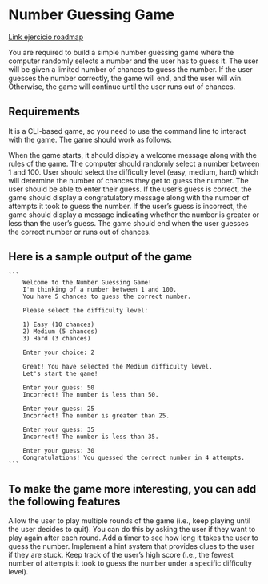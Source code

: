 # Number Guessing Game

[Link ejercicio roadmap](https://roadmap.sh/projects/number-guessing-game)

You are required to build a simple number guessing game where the computer randomly selects a number and the user has to guess it. The user will be given a limited number of chances to guess the number. If the user guesses the number correctly, the game will end, and the user will win. Otherwise, the game will continue until the user runs out of chances.

## Requirements

It is a CLI-based game, so you need to use the command line to interact with the game. The game should work as follows:

When the game starts, it should display a welcome message along with the rules of the game.
The computer should randomly select a number between 1 and 100.
User should select the difficulty level (easy, medium, hard) which will determine the number of chances they get to guess the number.
The user should be able to enter their guess.
If the user’s guess is correct, the game should display a congratulatory message along with the number of attempts it took to guess the number.
If the user’s guess is incorrect, the game should display a message indicating whether the number is greater or less than the user’s guess.
The game should end when the user guesses the correct number or runs out of chances.

## Here is a sample output of the game

    ```
        Welcome to the Number Guessing Game!
        I'm thinking of a number between 1 and 100.
        You have 5 chances to guess the correct number.

        Please select the difficulty level:

        1) Easy (10 chances)
        2) Medium (5 chances)
        3) Hard (3 chances)

        Enter your choice: 2

        Great! You have selected the Medium difficulty level.
        Let's start the game!

        Enter your guess: 50
        Incorrect! The number is less than 50.

        Enter your guess: 25
        Incorrect! The number is greater than 25.

        Enter your guess: 35
        Incorrect! The number is less than 35.

        Enter your guess: 30
        Congratulations! You guessed the correct number in 4 attempts.
    ```

## To make the game more interesting, you can add the following features

Allow the user to play multiple rounds of the game (i.e., keep playing until the user decides to quit). You can do this by asking the user if they want to play again after each round.
Add a timer to see how long it takes the user to guess the number.
Implement a hint system that provides clues to the user if they are stuck.
Keep track of the user’s high score (i.e., the fewest number of attempts it took to guess the number under a specific difficulty level).

